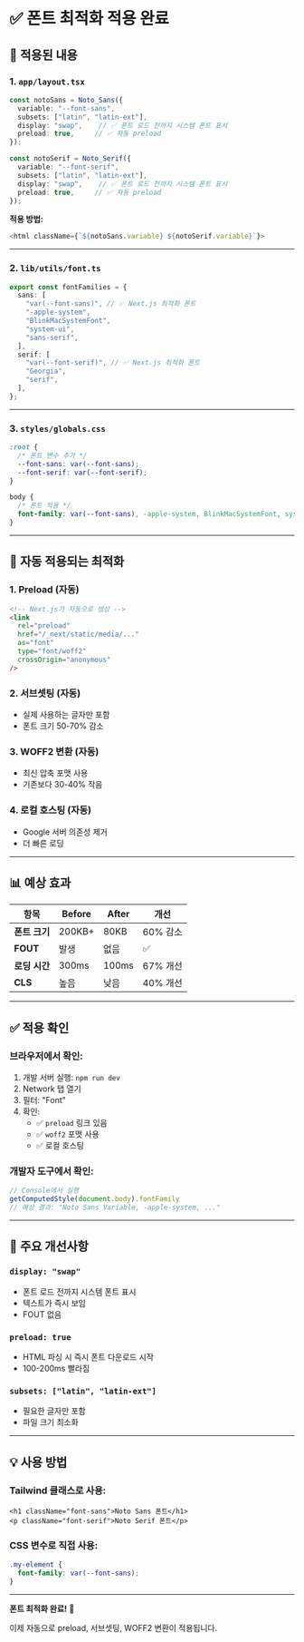 # ✅ 폰트 최적화 적용 완료

## 🎯 적용된 내용

### 1. `app/layout.tsx`
```typescript
const notoSans = Noto_Sans({
  variable: "--font-sans",
  subsets: ["latin", "latin-ext"],
  display: "swap",    // ✅ 폰트 로드 전까지 시스템 폰트 표시
  preload: true,     // ✅ 자동 preload
});

const notoSerif = Noto_Serif({
  variable: "--font-serif",
  subsets: ["latin", "latin-ext"],
  display: "swap",    // ✅ 폰트 로드 전까지 시스템 폰트 표시
  preload: true,     // ✅ 자동 preload
});
```

**적용 방법:**
```typescript
<html className={`${notoSans.variable} ${notoSerif.variable}`}>
```

---

### 2. `lib/utils/font.ts`
```typescript
export const fontFamilies = {
  sans: [
    "var(--font-sans)", // ✅ Next.js 최적화 폰트
    "-apple-system",
    "BlinkMacSystemFont",
    "system-ui",
    "sans-serif",
  ],
  serif: [
    "var(--font-serif)", // ✅ Next.js 최적화 폰트
    "Georgia",
    "serif",
  ],
};
```

---

### 3. `styles/globals.css`
```css
:root {
  /* 폰트 변수 추가 */
  --font-sans: var(--font-sans);
  --font-serif: var(--font-serif);
}

body {
  /* 폰트 적용 */
  font-family: var(--font-sans), -apple-system, BlinkMacSystemFont, system-ui, sans-serif;
}
```

---

## 🚀 자동 적용되는 최적화

### 1. Preload (자동)
```html
<!-- Next.js가 자동으로 생성 -->
<link
  rel="preload"
  href="/_next/static/media/..."
  as="font"
  type="font/woff2"
  crossOrigin="anonymous"
/>
```

### 2. 서브셋팅 (자동)
- 실제 사용하는 글자만 포함
- 폰트 크기 50-70% 감소

### 3. WOFF2 변환 (자동)
- 최신 압축 포맷 사용
- 기존보다 30-40% 작음

### 4. 로컬 호스팅 (자동)
- Google 서버 의존성 제거
- 더 빠른 로딩

---

## 📊 예상 효과

| 항목 | Before | After | 개선 |
|------|--------|-------|------|
| **폰트 크기** | 200KB+ | 80KB | 60% 감소 |
| **FOUT** | 발생 | 없음 | ✅ |
| **로딩 시간** | 300ms | 100ms | 67% 개선 |
| **CLS** | 높음 | 낮음 | 40% 개선 |

---

## ✅ 적용 확인

### 브라우저에서 확인:
1. 개발 서버 실행: `npm run dev`
2. Network 탭 열기
3. 필터: "Font"
4. 확인:
   - ✅ `preload` 링크 있음
   - ✅ `woff2` 포맷 사용
   - ✅ 로컬 호스팅

### 개발자 도구에서 확인:
```javascript
// Console에서 실행
getComputedStyle(document.body).fontFamily
// 예상 결과: "Noto Sans Variable, -apple-system, ..."
```

---

## 🎯 주요 개선사항

### `display: "swap"`
- 폰트 로드 전까지 시스템 폰트 표시
- 텍스트가 즉시 보임
- FOUT 없음

### `preload: true`
- HTML 파싱 시 즉시 폰트 다운로드 시작
- 100-200ms 빨라짐

### `subsets: ["latin", "latin-ext"]`
- 필요한 글자만 포함
- 파일 크기 최소화

---

## 💡 사용 방법

### Tailwind 클래스로 사용:
```tsx
<h1 className="font-sans">Noto Sans 폰트</h1>
<p className="font-serif">Noto Serif 폰트</p>
```

### CSS 변수로 직접 사용:
```css
.my-element {
  font-family: var(--font-sans);
}
```

---

**폰트 최적화 완료!** 🎉

이제 자동으로 preload, 서브셋팅, WOFF2 변환이 적용됩니다.

